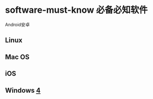 # software-must-know 必备必知软件

Android安卓

## Linux

## Mac OS

## iOS

## Windows [ 4 ]

[4]:https:\\www.baidu.com





